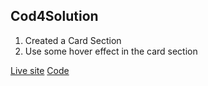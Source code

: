 ## Cod4Solution

1. Created a Card Section
2. Use some hover effect in the card section

[Live site](https://cod4solution.netlify.app/)
[Code](https://github.com/rahulsaha28/Code4Solution.git)